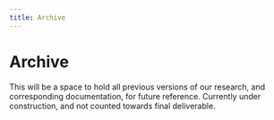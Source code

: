 ```yaml
---
title: Archive
---
```


# Archive

This will be a space to hold all previous versions of our research, and corresponding documentation, for future reference. Currently under construction, and not counted towards final deliverable.